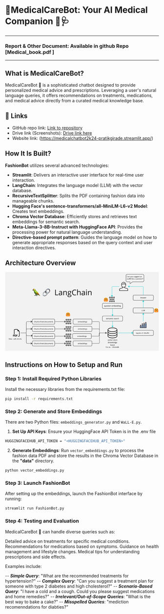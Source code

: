 # 🤖MedicalCareBot: Your AI Medical Companion 💊🩺
----------------------------------------------------------
### Report & Other Document: Available in github Repo [Medical_book.pdf ]
----------------------------------------------------------
## What is MedicalCareBot?
MedicalCareBot 🤖 is a sophisticated chatbot designed to provide personalized medical advice and prescriptions. Leveraging a user's natural language queries, it offers recommendations on treatments, medications, and medical advice directly from a curated medical knowledge base.

## 🔗 Links

- GitHub repo link: [Link to repository](https://github.com/Pratikgirade)
- Drive link (Screenshots): [Drive link here](https://drive.google.com/drive/folders/1BPsnG4dGkSXDEvNIk5FAyBg4-OQUFdLA?usp=drive_link)
- Website link: (https://medicalchatbot2k24-pratikgirade.streamlit.app/)

## How It Is Built?

**FashionBot** utilizes several advanced technologies:

- **Streamlit**: Delivers an interactive user interface for real-time user interaction.
- **LangChain**: Integrates the language model (LLM) with the vector database.
- **RecursiveTextSplitter**: Splits the PDF containing fashion data into manageable chunks.
- **Hugging Face's sentence-transformers/all-MiniLM-L6-v2 Model**: Creates text embeddings.
- **Chroma Vector Database**: Efficiently stores and retrieves text embeddings for semantic search.
- **Meta-Llama-3-8B-Instruct with HuggingFace API**: Provides the processing power for natural language understanding.
- **Directive-based prompt pattern**: Guides the language model on how to generate appropriate responses based on the query context and user interaction directives.

## Architecture Overview
![alt text](Medical_Bot_Architecture.png)

## Instructions on How to Setup and Run

### Step 1: Install Required Python Libraries

Install the necessary libraries from the requirements.txt file:

```bash
pip install -r requirements.txt
```
### Step 2: Generate and Store Embeddings
There are two Python files: `embeddings_generator.py` and `WaLL-E.py`.

1. **Set Up API Keys**: Ensure your HuggingFace API Token is in the .env file
```bash
HUGGINGFACEHUB_API_TOKEN = "<HUGGINGFACEHUB_API_TOKEN>"
```
2. **Generate Embeddings**: Run `vector_embeddings.py` to process the fashion data PDF and store the results in the Chroma Vector Database in the **"data"** directory.
```bash 
python vector_embeddings.py
```

### Step 3: Launch FashionBot
After setting up the embeddings, launch the FashionBot interface by running:
```bash
streamlit run FashionBot.py
```

### Step 4: Testing and Evaluation
MedicalCareBot 🤖 can handle diverse queries such as:

Detailed advice on treatments for specific medical conditions.
Recommendations for medications based on symptoms.
Guidance on health management and lifestyle changes.
Medical tips for understanding prescriptions and side effects.

Examples include:

-- ***Simple Query***: "What are the recommended treatments for hypertension?"
-- ***Complex Query***: "Can you suggest a treatment plan for someone with type 2 diabetes and high cholesterol?"
-- ***Scenario-Based Query***: "I have a cold and a cough. Could you please suggest medications and home remedies?"
-- ***Irrelevant/Out-of-Scope Queries***: "What is the best way to bake a cake?"
-- ***Misspelled Queries***: "mediction recomenndations for diabties?"

